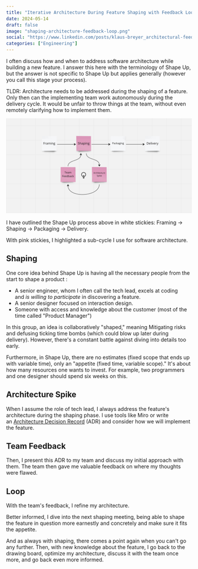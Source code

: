 ```yaml
---
title: "Iterative Architecture During Feature Shaping with Feedback Loops"
date: 2024-05-14
draft: false
image: "shaping-architecture-feedback-loop.png"
social: "https://www.linkedin.com/posts/klaus-breyer_architectural-feedback-loops-while-shaping-activity-7196091918395543553-ovxW?"
categories: ["Engineering"]
---
```


I often discuss how and when to address software architecture while building a new feature. I answer this here with the terminology of Shape Up, but the answer is not specific to Shape Up but applies generally (however you call this stage your process).

TLDR: Architecture needs to be addressed during the shaping of a feature. Only then can the implementing team work autonomously during the delivery cycle. It would be unfair to throw things at the team, without even remotely clarifying how to implement them.

![Framing → Shaping → Packaging → Delivery](shaping-architecture-feedback-loop.png)

I have outlined the Shape Up process above in white stickies: Framing → Shaping → Packaging → Delivery.

With pink stickies, I highlighted a sub-cycle I use for software architecture.

## Shaping

One core idea behind Shape Up is having all the necessary people from the start to shape a product :

- A senior engineer, whom I often call the tech lead, excels at coding and *is willing to participate* in discovering a feature.
- A senior designer focused on interaction design.
- Someone with access and knowledge about the customer (most of the time called "Product Manager")

In this group, an idea is collaboratively "shaped," meaning Mitigating risks and defusing ticking time bombs (which could blow up later during delivery). However, there's a constant battle against diving into details too early.

Furthermore, in Shape Up, there are no estimates (fixed scope that ends up with variable time), only an "appetite (fixed time, variable scope)." It's about how many resources one wants to invest. For example, two programmers and one designer should spend six weeks on this.

## Architecture Spike

When I assume the role of tech lead, I always address the feature's architecture during the shaping phase. I use tools like Miro or write an [Architecture Decision Record](https://github.com/joelparkerhenderson/architecture-decision-record/) (ADR) and consider how we will implement the feature.

## Team Feedback

Then, I present this ADR to my team and discuss my initial approach with them. The team then gave me valuable feedback on where my thoughts were flawed.

## Loop

With the team's feedback, I refine my architecture.

Better informed, I dive into the next shaping meeting, being able to shape the feature in question more earnestly and concretely and make sure it fits the appetite.

And as always with shaping, there comes a point again when you can't go any further. Then, with new knowledge about the feature, I go back to the drawing board, optimize my architecture, discuss it with the team once more, and go back even more informed.
